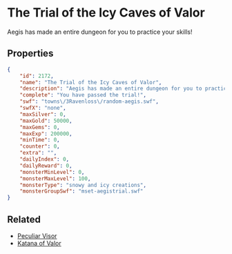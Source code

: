 # The Trial of the Icy Caves of Valor

Aegis has made an entire dungeon for you to practice your skills!

## Properties

```json
{
    "id": 2172,
    "name": "The Trial of the Icy Caves of Valor",
    "description": "Aegis has made an entire dungeon for you to practice your skills!",
    "complete": "You have passed the trial!",
    "swf": "towns\/3Ravenloss\/random-aegis.swf",
    "swfX": "none",
    "maxSilver": 0,
    "maxGold": 50000,
    "maxGems": 0,
    "maxExp": 200000,
    "minTime": 0,
    "counter": 0,
    "extra": "",
    "dailyIndex": 0,
    "dailyReward": 0,
    "monsterMinLevel": 0,
    "monsterMaxLevel": 100,
    "monsterType": "snowy and icy creations",
    "monsterGroupSwf": "mset-aegistrial.swf"
}
```

## Related

- [Peculiar Visor](../items/12355-peculiar-visor.md)
- [Katana of Valor](../items/22082-katana-of-valor.md)

